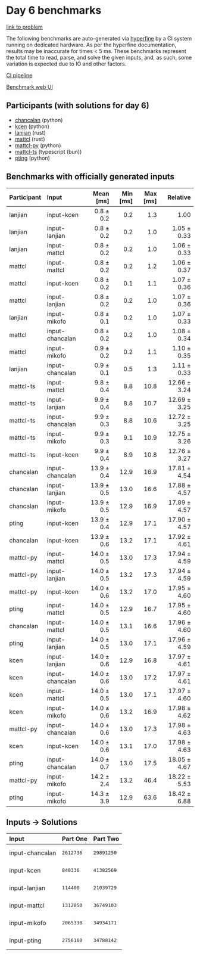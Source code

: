# Day 6 benchmarks

[link to problem](https://adventofcode.com/2023/day/6)

The following benchmarks are auto-generated via
[hyperfine](https://github.com/sharkdp/hyperfine) by a CI system running on
dedicated hardware. As per the hyperfine documentation, results may be
inaccurate for times < 5 ms. These benchmarks represent the total time to read,
parse, and solve the given inputs, and, as such, some variation is expected due
to IO and other factors.

[CI pipeline](http://ci.papercode.net:8080/teams/main/pipelines/aoc2023)

[Benchmark web UI](https://aoc.ancalagon.black)


## Participants (with solutions for day 6)

- [chancalan](https://github.com/chancalan/aoc2023) (python)
- [kcen](https://github.com/kcen/aoc2023) (python)
- [lanjian](https://github.com/lanjian/aoc-2023) (rust)
- [mattcl](https://github.com/mattcl/aoc2023) (rust)
- [mattcl-py](https://github.com/mattcl/aoc2023-py) (python)
- [mattcl-ts](https://github.com/mattcl/aoc2023-js) (typescript (bun))
- [pting](https://github.com/pting/aoc2023) (python)


## Benchmarks with officially generated inputs

| Participant | Input | Mean [ms] | Min [ms] | Max [ms] | Relative |
|:---|:---|---:|---:|---:|---:|
| lanjian | input-kcen | 0.8 ± 0.2 | 0.2 | 1.3 | 1.00 |
| lanjian | input-lanjian | 0.8 ± 0.2 | 0.2 | 1.0 | 1.05 ± 0.33 |
| lanjian | input-mattcl | 0.8 ± 0.2 | 0.2 | 1.0 | 1.06 ± 0.33 |
| mattcl | input-mattcl | 0.8 ± 0.2 | 0.2 | 1.2 | 1.06 ± 0.37 |
| mattcl | input-kcen | 0.8 ± 0.2 | 0.1 | 1.1 | 1.07 ± 0.36 |
| mattcl | input-lanjian | 0.8 ± 0.2 | 0.2 | 1.0 | 1.07 ± 0.36 |
| lanjian | input-mikofo | 0.8 ± 0.1 | 0.2 | 1.0 | 1.07 ± 0.33 |
| mattcl | input-chancalan | 0.8 ± 0.2 | 0.2 | 1.0 | 1.08 ± 0.34 |
| mattcl | input-mikofo | 0.9 ± 0.2 | 0.2 | 1.1 | 1.10 ± 0.35 |
| lanjian | input-chancalan | 0.9 ± 0.1 | 0.5 | 1.3 | 1.11 ± 0.33 |
| mattcl-ts | input-mattcl | 9.8 ± 0.4 | 8.8 | 10.8 | 12.66 ± 3.24 |
| mattcl-ts | input-lanjian | 9.9 ± 0.4 | 8.8 | 10.7 | 12.69 ± 3.25 |
| mattcl-ts | input-chancalan | 9.9 ± 0.3 | 8.8 | 10.6 | 12.72 ± 3.25 |
| mattcl-ts | input-mikofo | 9.9 ± 0.3 | 9.1 | 10.9 | 12.75 ± 3.26 |
| mattcl-ts | input-kcen | 9.9 ± 0.4 | 8.9 | 10.8 | 12.76 ± 3.27 |
| chancalan | input-chancalan | 13.9 ± 0.4 | 12.9 | 16.9 | 17.81 ± 4.54 |
| chancalan | input-lanjian | 13.9 ± 0.5 | 13.0 | 16.6 | 17.88 ± 4.57 |
| chancalan | input-mikofo | 13.9 ± 0.5 | 12.9 | 16.9 | 17.89 ± 4.57 |
| pting | input-kcen | 13.9 ± 0.4 | 12.9 | 17.1 | 17.90 ± 4.57 |
| chancalan | input-kcen | 13.9 ± 0.6 | 13.2 | 17.1 | 17.92 ± 4.61 |
| mattcl-py | input-mattcl | 14.0 ± 0.5 | 13.0 | 17.3 | 17.94 ± 4.59 |
| mattcl-py | input-lanjian | 14.0 ± 0.5 | 13.2 | 17.3 | 17.94 ± 4.59 |
| mattcl-py | input-kcen | 14.0 ± 0.6 | 13.2 | 17.0 | 17.95 ± 4.60 |
| pting | input-mattcl | 14.0 ± 0.5 | 12.9 | 16.7 | 17.95 ± 4.60 |
| chancalan | input-mattcl | 14.0 ± 0.5 | 13.1 | 16.6 | 17.96 ± 4.60 |
| pting | input-lanjian | 14.0 ± 0.5 | 13.0 | 17.1 | 17.96 ± 4.59 |
| kcen | input-lanjian | 14.0 ± 0.6 | 12.9 | 16.8 | 17.97 ± 4.61 |
| kcen | input-chancalan | 14.0 ± 0.6 | 13.0 | 17.2 | 17.97 ± 4.61 |
| kcen | input-mattcl | 14.0 ± 0.5 | 13.0 | 17.1 | 17.97 ± 4.60 |
| kcen | input-mikofo | 14.0 ± 0.6 | 13.2 | 16.9 | 17.98 ± 4.62 |
| mattcl-py | input-chancalan | 14.0 ± 0.6 | 13.0 | 17.3 | 17.98 ± 4.63 |
| kcen | input-kcen | 14.0 ± 0.6 | 13.1 | 17.0 | 17.98 ± 4.63 |
| pting | input-chancalan | 14.0 ± 0.7 | 13.0 | 17.5 | 18.05 ± 4.67 |
| mattcl-py | input-mikofo | 14.2 ± 2.4 | 13.2 | 46.4 | 18.22 ± 5.53 |
| pting | input-mikofo | 14.3 ± 3.9 | 12.9 | 63.6 | 18.42 ± 6.88 |


## Inputs -> Solutions

| Input | Part One | Part Two |
|:---|:---|:---|
|input-chancalan|<pre>2612736</pre>|<pre>29891250</pre>|
|input-kcen|<pre>840336</pre>|<pre>41382569</pre>|
|input-lanjian|<pre>114400</pre>|<pre>21039729</pre>|
|input-mattcl|<pre>1312850</pre>|<pre>36749103</pre>|
|input-mikofo|<pre>2065338</pre>|<pre>34934171</pre>|
|input-pting|<pre>2756160</pre>|<pre>34788142</pre>|